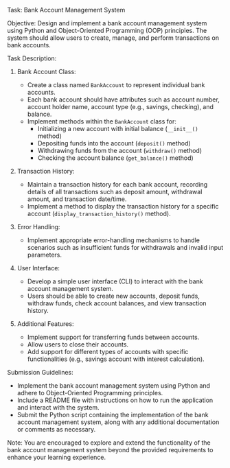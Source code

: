 Task: Bank Account Management System

Objective:
Design and implement a bank account management system using Python and Object-Oriented Programming (OOP) principles. The system should allow users to create, manage, and perform transactions on bank accounts.

Task Description:

1. Bank Account Class:
   - Create a class named `BankAccount` to represent individual bank accounts.
   - Each bank account should have attributes such as account number, account holder name, account type (e.g., savings, checking), and balance.
   - Implement methods within the `BankAccount` class for:
     - Initializing a new account with initial balance (`__init__()` method)
     - Depositing funds into the account (`deposit()` method)
     - Withdrawing funds from the account (`withdraw()` method)
     - Checking the account balance (`get_balance()` method)

2. Transaction History:
   - Maintain a transaction history for each bank account, recording details of all transactions such as deposit amount, withdrawal amount, and transaction date/time.
   - Implement a method to display the transaction history for a specific account (`display_transaction_history()` method).

3. Error Handling:
   - Implement appropriate error-handling mechanisms to handle scenarios such as insufficient funds for withdrawals and invalid input parameters.

4. User Interface:
   - Develop a simple user interface (CLI) to interact with the bank account management system.
   - Users should be able to create new accounts, deposit funds, withdraw funds, check account balances, and view transaction history.

5. Additional Features:
   - Implement support for transferring funds between accounts.
   - Allow users to close their accounts.
   - Add support for different types of accounts with specific functionalities (e.g., savings account with interest calculation).

Submission Guidelines:
- Implement the bank account management system using Python and adhere to Object-Oriented Programming principles.
- Include a README file with instructions on how to run the application and interact with the system.
- Submit the Python script containing the implementation of the bank account management system, along with any additional documentation or comments as necessary.

Note:  You are encouraged to explore and extend the functionality of the bank account management system beyond the provided requirements to enhance your learning experience.

